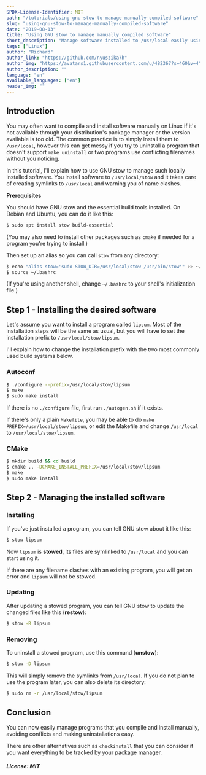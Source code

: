 ```yaml
---
SPDX-License-Identifier: MIT
path: "/tutorials/using-gnu-stow-to-manage-manually-compiled-software"
slug: "using-gnu-stow-to-manage-manually-compiled-software"
date: "2019-08-13"
title: "Using GNU stow to manage manually compiled software"
short_description: "Manage software installed to /usr/local easily using GNU stow"
tags: ["Linux"]
author: "Richard"
author_link: "https://github.com/nyuszika7h"
author_img: "https://avatars1.githubusercontent.com/u/482367?s=460&v=4"
author_description: ""
language: "en"
available_languages: ["en"]
header_img: ""
---
```


<!-- This where the actual tutorial begins. You don't need to write out the title again, having it in the metadata above is enough. -->

## Introduction

You may often want to compile and install software manually on Linux if it's not available through your distribution's package manager or the version available is too old. The common practice is to simply install them to `/usr/local`, however this can get messy if you try to uninstall a program that doesn't support `make uninstall` or two programs use conflicting filenames without you noticing.

In this tutorial, I'll explain how to use GNU stow to manage such locally installed software. You install software to `/usr/local/stow` and it takes care of creating symlinks to `/usr/local` and warning you of name clashes.

**Prerequisites**

You should have GNU stow and the essential build tools installed. On Debian and Ubuntu, you can do it like this:
```sh
$ sudo apt install stow build-essential
```
(You may also need to install other packages such as `cmake` if needed for a program you're trying to install.)

Then set up an alias so you can call `stow` from any directory:
```sh
$ echo "alias stow='sudo STOW_DIR=/usr/local/stow /usr/bin/stow'" >> ~/.bashrc
$ source ~/.bashrc
```
(If you're using another shell, change `~/.bashrc` to your shell's initialization file.)

## Step 1 - Installing the desired software

Let's assume you want to install a program called `lipsum`. Most of the installation steps will be the same as usual, but you will have to set the installation prefix to `/usr/local/stow/lipsum`.

I'll explain how to change the installation prefix with the two most commonly used build systems below.

### Autoconf

```sh
$ ./configure --prefix=/usr/local/stow/lipsum
$ make
$ sudo make install
```

If there is no `./configure` file, first run `./autogen.sh` if it exists.

If there's only a plain `Makefile`, you may be able to do `make PREFIX=/usr/local/stow/lipsum`, or edit the Makefile and change `/usr/local` to `/usr/local/stow/lipsum`.

### CMake

```sh
$ mkdir build && cd build
$ cmake .. -DCMAKE_INSTALL_PREFIX=/usr/local/stow/lipsum
$ make
$ sudo make install
```

## Step 2 - Managing the installed software

### Installing

If you've just installed a program, you can tell GNU stow about it like this:

```sh
$ stow lipsum
```

Now `lipsum` is **stowed**, its files are symlinked to `/usr/local` and you can start using it.

If there are any filename clashes with an existing program, you will get an error and `lipsum` will not be stowed.

### Updating

After updating a stowed program, you can tell GNU stow to update the changed files like this (**restow**):

```sh
$ stow -R lipsum
```

### Removing

To uninstall a stowed program, use this command (**unstow**):

```sh
$ stow -D lipsum
```

This will simply remove the symlinks from `/usr/local`. If you do not plan to use the program later, you can also delete its directory:

```sh
$ sudo rm -r /usr/local/stow/lipsum
```

## Conclusion

You can now easily manage programs that you compile and install manually, avoiding conflicts and making uninstallations easy.

There are other alternatives such as `checkinstall` that you can consider if you want everything to be tracked by your package manager.

##### License: MIT

<!--

Contributor's Certificate of Origin

By making a contribution to this project, I certify that:

(a) The contribution was created in whole or in part by me and I have
    the right to submit it under the license indicated in the file; or

(b) The contribution is based upon previous work that, to the best of my
    knowledge, is covered under an appropriate license and I have the
    right under that license to submit that work with modifications,
    whether created in whole or in part by me, under the same license
    (unless I am permitted to submit under a different license), as
    indicated in the file; or

(c) The contribution was provided directly to me by some other person
    who certified (a), (b) or (c) and I have not modified it.

(d) I understand and agree that this project and the contribution are
    public and that a record of the contribution (including all personal
    information I submit with it, including my sign-off) is maintained
    indefinitely and may be redistributed consistent with this project
    or the license(s) involved.

Signed-off-by: Richard <nyuszika7h@gmail.com>

-->
